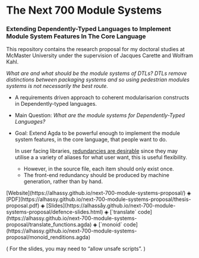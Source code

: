 <h1> The Next 700 Module Systems </h1>

<h3> Extending Dependently-Typed Languages to Implement Module System Features In The Core Language </h3>

This repository contains the research proposal for my doctoral studies at McMaster University
under the supervision of Jacques Carette and Wolfram Kahl.

*What are and what should be the module systems of DTLs?*
*DTLs remove distinctions between packaging systems and so*
*using pedestrian modules systems is not necessarily the best route.*

-   A requirements driven approach to coherent modularisarion constructs in Dependently-typed languages.
-   Main Question: *What are the module systems for Dependently-Typed Languages?*
-   Goal: Extend Agda to be powerful enough to implement the module system features, in the core language, that people want to do.
    
    In user facing libraries, [redundancies are desirable](https://inf.ug.edu.pl/~schwarzw/papers/mkm2010.pdf)
    since they may utilise a a variety of aliases for what user want, this is useful
    flexibility.
    
    -   However, in the source file, each item should only exist once.
    -   The front-end redundancy should be produced by machine generation,
        rather than by hand.

<div class="org-center">
  [Website](https://alhassy.github.io/next-700-module-systems-proposal/)
◈ [PDF](https://alhassy.github.io/next-700-module-systems-proposal/thesis-proposal.pdf) 
◈ [Slides](https://alhassåy.github.io/next-700-module-systems-proposal/defence-slides.html) 
◈ [`translate` code](https://alhassy.github.io/next-700-module-systems-proposal/translate_functions.agda) 
◈ [`monoid` code](https://alhassy.github.io/next-700-module-systems-proposal/monoid_renditions.agda) 

( For the slides, you may need to “allow unsafe scripts”. )    
</div>

